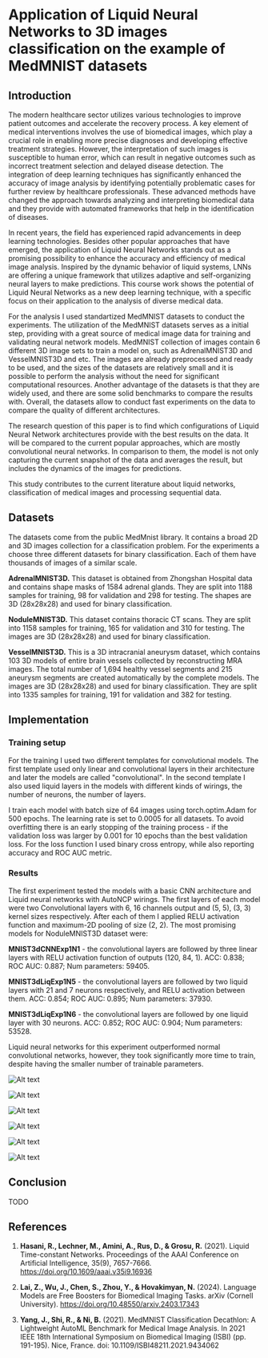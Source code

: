 # Application of Liquid Neural Networks to 3D images classification on the example of MedMNIST datasets 

## Introduction

The modern healthcare sector utilizes various technologies to improve patient outcomes and accelerate the recovery process. A key element of medical interventions involves the use of biomedical images, which play a crucial role in enabling more precise diagnoses and developing effective treatment strategies. However, the interpretation of such images is susceptible to human error, which can result in negative outcomes such as incorrect treatment selection and delayed disease detection. The integration of deep learning techniques has significantly enhanced the accuracy of image analysis by identifying potentially problematic cases for further review by healthcare professionals. These advanced methods have changed the approach towards analyzing and interpreting biomedical data and they provide with automated frameworks that help in the identification of diseases.

In recent years, the field has experienced rapid advancements in deep learning technologies. Besides other popular approaches that have emerged, the application of Liquid Neural Networks stands out as a promising possibility to enhance the accuracy and efficiency of medical image analysis. Inspired by the dynamic behavior of liquid systems, LNNs are offering a unique framework that utilizes adaptive and self-organizing neural layers to make predictions. This course work shows the potential of Liquid Neural Networks as a new deep learning technique, with a specific focus on their application to the analysis of diverse medical data.

For the analysis I used standartized MedMNIST datasets to conduct the experiments. The utilization of the MedMNIST datasets serves as a initial step, providing with a great source of medical image data for training and validating neural network models. MedMNIST collection of images contain 6 different 3D image sets to train a model on, such as AdrenalMNIST3D and VesselMNIST3D and etc. The images are already preprocessed and ready to be used, and the sizes of the datasets are relatively small and it is possible to perform the analysis without the need for significant computational resources. Another advantage of the datasets is that they are widely used, and there are some solid benchmarks to compare the results with. Overall, the datasets allow to conduct fast experiments on the data to compare the quality of different architectures. 

The research question of this paper is to find which configurations of Liquid Neural Network architectures provide with the best results on the data. It will be compared to the current popular approaches, which are mostly convolutional neural networks. In comparison to them, the model is not only capturing the current snapshot of the data and averages the result, but includes the dynamics of the images for predictions.

This study contributes to the current literature about liquid networks, classification of medical images and processing sequential data. 

## Datasets

The datasets come from the public MedMnist library. It contains a broad 2D and 3D images collection for a classification problem. For the experiments a choose three different datasets for binary classification. Each of them have thousands of images of a similar scale.

**AdrenalMNIST3D.** This dataset is obtained from Zhongshan Hospital data and contains shape masks of 1584 adrenal glands. They are split into 1188 samples for training, 98 for validation and 298 for testing. The shapes are 3D (28x28x28) and used for binary classification.

**NoduleMNIST3D.** This dataset contains thoracic CT scans. They are split into 1158 samples for training, 165 for validation and 310 for testing. The images are 3D (28x28x28) and used for binary classification.

**VesselMNIST3D.** This is a 3D intracranial aneurysm dataset, which contains 103 3D models of entire brain vessels collected by reconstructing MRA images. The total number of 1,694 healthy vessel segments and 215 aneurysm segments are created automatically by the complete models. The images are 3D (28x28x28) and used for binary classification. They are split into 1335 samples for training, 191 for validation and 382 for testing.

## Implementation

### Training setup

For the training I used two different templates for convolutional models. The first template used only linear and convolutional layers in their architecture and later the models are called "convolutional". In the second template I also used liquid layers in the models with different kinds of wirings, the number of neurons, the number of layers.

I train each model with batch size of 64 images using torch.optim.Adam for 500 epochs. The learning rate is set to 0.0005 for all datasets. To avoid overfitting there is an early stopping of the training process - if the validation loss was larger by 0.001 for 10 epochs than the best validation loss. For the loss function I used binary cross entropy, while also reporting accuracy and ROC AUC metric.

### Results

The first experiment tested the models with a basic CNN architecture and Liquid neural networks with AutoNCP wirings. The first layers of each model were two Convolutional layers with 6, 16 channels output and (5, 5), (3, 3) kernel sizes respectively. After each of them I applied RELU activation function and maximum-2D pooling of size (2, 2). The most promising models for NoduleMNIST3D dataset were:

**MNIST3dCNNExp1N1** - the convolutional layers are followed by three linear layers with RELU activation function of outputs (120, 84, 1). ACC: 0.838; ROC AUC: 0.887; Num parameters: 59405.

**MNIST3dLiqExp1N5** - the convolutional layers are followed by two liquid layers with 21 and 7 neurons respectively, and RELU activation between them. ACC: 0.854; ROC AUC: 0.895; Num parameters: 37930.

**MNIST3dLiqExp1N6** - the convolutional layers are followed by one liquid layer with 30 neurons. ACC: 0.852; ROC AUC: 0.904; Num parameters: 53528.

Liquid neural networks for this experiment outperformed normal convolutional networks, however, they took significantly more time to train, despite having the smaller number of trainable parameters.

![Alt text](assets/exp1_nodule.png "Experiment 1. NoduleMNIST3D")

![Alt text](assets/exp2_nodule.png "Experiment 2. NoduleMNIST3D")

![Alt text](assets/exp1_adrenal.png "Experiment 1. AdrenalMNIST3D")

![Alt text](assets/exp2_adrenal.png "Experiment 2. AdrenalMNIST3D")

![Alt text](assets/exp1_vessel.png "Experiment 1. VesselMNIST3D")

![Alt text](assets/exp2_vessel.png "Experiment 2. VesselMNIST3D")


## Conclusion

TODO

## References

1. **Hasani, R., Lechner, M., Amini, A., Rus, D., & Grosu, R.** (2021). Liquid Time-constant Networks. Proceedings of the AAAI Conference on Artificial Intelligence, 35(9), 7657-7666. https://doi.org/10.1609/aaai.v35i9.16936

2. **Lai, Z., Wu, J., Chen, S., Zhou, Y., & Hovakimyan, N.** (2024). Language Models are Free Boosters for Biomedical Imaging Tasks. arXiv (Cornell University). https://doi.org/10.48550/arxiv.2403.17343

3. **Yang, J., Shi, R., & Ni, B.** (2021). MedMNIST Classification Decathlon: A Lightweight AutoML Benchmark for Medical Image Analysis. In 2021 IEEE 18th International Symposium on Biomedical Imaging (ISBI) (pp. 191-195). Nice, France. doi: 10.1109/ISBI48211.2021.9434062
